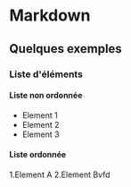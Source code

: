 # Markdown
## Quelques exemples
### Liste d'éléments
#### Liste non ordonnée
- Element 1
- Element 2
- Element 3
#### Liste ordonnée
1.Element A
2.Element Bvfd
